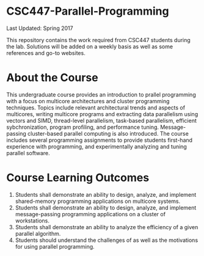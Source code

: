 # CSC447-Parallel-Programming

Last Updated: Spring 2017

This repository contains the work required from CSC447 students during the lab. 
Solutions will be added on a weekly basis as well as some references and go-to websites.

# About the Course

This undergraduate course provides an introduction to prallel programming with a focus on multicore architectures and cluster programming techniques. 
Topics include relevant architectural trends and aspects of multicores, writing multicore programs and extracting data parallelism using vectors and SIMD, thread-level parallelism, task-based parallelism, efficient sybchronization, program profiling, and performance tuning. Message-passing cluster-based parallel computing is also introduced. 
The course includes several programming assignments to provide students first-hand experience with programming, and experimentally analyzing and tuning parallel software.

#  Course Learning Outcomes
1)	Students shall demonstrate an ability to design, analyze, and implement shared-memory programming applications on multicore systems.
2)	Students shall demonstrate an ability to design, analyze, and implement message-passing programming applications on a cluster of workstations.
3)	Students shall demonstrate an ability to analyze the efficiency of a given parallel algorithm.
4)	Students should understand the challenges of as well as the motivations for using parallel programming.

